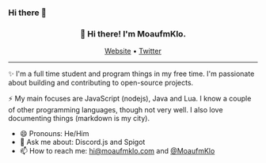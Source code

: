 ### Hi there 👋

<h3 align="center">👋 Hi there! I'm MoaufmKlo.</h3>
<p align="center">
  <a href="https://moaufmklo.com">Website</a> •
  <a href="https://twitter.com/moaufmklo">Twitter</a>
</p>

---

✨ I'm a full time student and program things in my free time. I'm passionate about building and contributing to open-source projects.

⚡ My main focuses are JavaScript (nodejs), Java and Lua. I know a couple of other programming languages, though not very well. I also love documenting things (markdown is my city).

- 😄 Pronouns: He/Him
- 💬 Ask me about: Discord.js and Spigot
- 📫 How to reach me: hi@moaufmklo.com and [@MoaufmKlo](https://twitter.com/moaufmklo)

<!--
**MoaufmKlo/MoaufmKlo** is a ✨ _special_ ✨ repository because its `README.md` (this file) appears on your GitHub profile.

Here are some ideas to get you started:

- 🔭 I’m currently working on ...
- 🌱 I’m currently learning ...
- 👯 I’m looking to collaborate on ...
- 🤔 I’m looking for help with ...
- 💬 Ask me about ...
- 📫 How to reach me: ...
- 😄 Pronouns: ...
- ⚡ Fun fact: ...
-->
